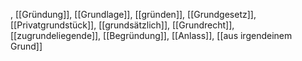 , [[Gründung]], [[Grundlage]], [[gründen]], [[Grundgesetz]], [[Privatgrundstück]], [[grundsätzlich]], [[Grundrecht]], [[zugrundeliegende]], [[Begründung]], [[Anlass]], [[aus irgendeinem Grund]]
